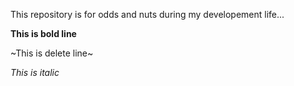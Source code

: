This repository is for odds and nuts during my developement life...

**This is bold line**

~This is delete line~

_This is italic_
